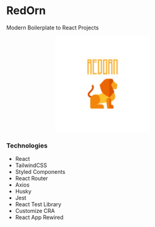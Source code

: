 # RedOrn

Modern Boilerplate to React Projects

<p align="center">
  <a href="https://github.com/tautorntech/redorn" rel="noopener" target="_blank">
  <img src="./logo.jpg" width="250px" alt="RedOrn logo"></a>
</p>


### Technologies

* React
* TailwindCSS
* Styled Components
* React Router
* Axios
* Husky
* Jest
* React Test Library
* Customize CRA
* React App Rewired